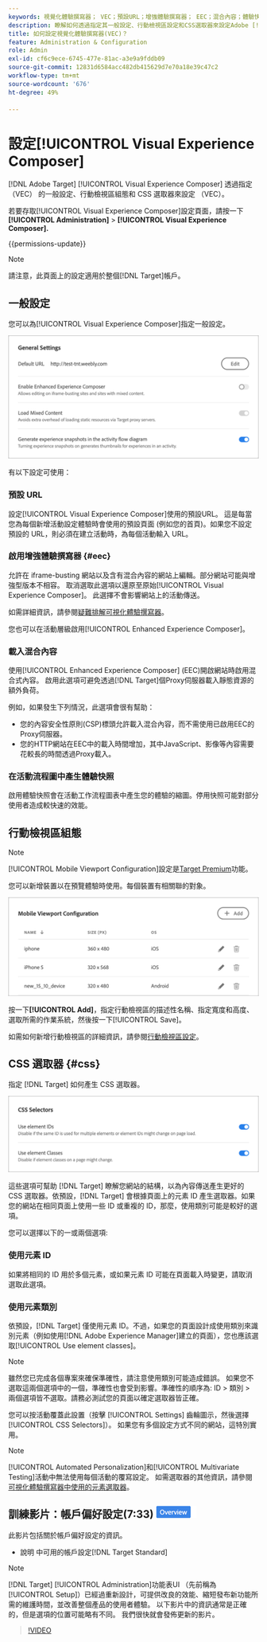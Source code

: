 ```yaml
---
keywords: 視覺化體驗撰寫器； VEC；預設URL；增強體驗撰寫器； EEC；混合內容；體驗快照；行動檢視區； CSS； CSS選取器
description: 瞭解如何透過指定其一般設定、行動檢視區設定和CSS選取器來設定Adobe [!DNL Target] 視覺化體驗撰寫器(VEC)。
title: 如何設定視覺化體驗撰寫器(VEC)？
feature: Administration & Configuration
role: Admin
exl-id: cf6c9ece-6745-477e-81ac-a3e9a9fddb09
source-git-commit: 12831d6584acc482db415629d7e70a18e39c47c2
workflow-type: tm+mt
source-wordcount: '676'
ht-degree: 49%

---
```


# 設定[!UICONTROL Visual Experience Composer]

[!DNL Adobe Target] [!UICONTROL Visual Experience Composer] 透過指定 （VEC） 的一般設定、行動檢視區組態和 CSS 選取器來設定 （VEC）。

若要存取[!UICONTROL Visual Experience Composer]設定頁面，請按一下&#x200B;**[!UICONTROL Administration]** > **[!UICONTROL Visual Experience Composer].**

{{permissions-update}}

>[!NOTE]
>
>請注意，此頁面上的設定適用於整個[!DNL Target]帳戶。

## 一般設定

您可以為[!UICONTROL Visual Experience Composer]指定一般設定。

![一般設定區段](/help/main/administrating-target/assets/general-settings.png)

有以下設定可使用：

### 預設 URL

設定[!UICONTROL Visual Experience Composer]使用的預設URL。 這是每當您為每個新增活動設定體驗時會使用的預設頁面 (例如您的首頁)。如果您不設定預設的 URL，則必須在建立活動時，為每個活動輸入 URL。

### 啟用增強體驗撰寫器 {#eec}

允許在 iframe-busting 網站以及含有混合內容的網站上編輯。部分網站可能與增強型版本不相容。 取消選取此選項以還原至原始[!UICONTROL Visual Experience Composer]。 此選擇不會影響網站上的活動傳送。

如需詳細資訊，請參閱[疑難排解可視化體驗撰寫器](/help/main/c-experiences/c-visual-experience-composer/r-troubleshoot-composer/troubleshoot-composer.md)。

您也可以在活動層級啟用[!UICONTROL Enhanced Experience Composer]。

### 載入混合內容

使用[!UICONTROL Enhanced Experience Composer] (EEC)開啟網站時啟用混合式內容。 啟用此選項可避免透過[!DNL Target]個Proxy伺服器載入靜態資源的額外負荷。

例如，如果發生下列情況，此選項會很有幫助：

* 您的內容安全性原則(CSP)標頭允許載入混合內容，而不需使用已啟用EEC的Proxy伺服器。
* 您的HTTP網站在EEC中的載入時間增加，其中JavaScript、影像等內容需要花較長的時間透過Proxy載入。

### 在活動流程圖中產生體驗快照

啟用體驗快照會在活動工作流程圖表中產生您的體驗的縮圖。停用快照可能對部分使用者造成較快速的效能。

## 行動檢視區組態

>[!NOTE]
>
>[!UICONTROL Mobile Viewport Configuration]設定是[Target Premium](/help/main/c-intro/intro.md#premium)功能。


您可以新增裝置以在預覽體驗時使用。每個裝置有相關聯的對象。

![行動檢視區設定區段](/help/main/administrating-target/assets/mobile-viewport-configuration.png)

按一下&#x200B;**[!UICONTROL Add]**，指定行動檢視區的描述性名稱、指定寬度和高度、選取所需的作業系統，然後按一下[!UICONTROL Save]。

如需如何新增行動檢視區的詳細資訊，請參閱[行動檢視區設定](/help/main/c-experiences/c-visual-experience-composer/mobile-viewports.md)。

## CSS 選取器 {#css}

指定 [!DNL Target] 如何產生 CSS 選取器。

![CSS 選取器區段](/help/main/administrating-target/assets/css-selectors.png)

這些選項可幫助 [!DNL Target] 瞭解您網站的結構，以為內容傳送產生更好的 CSS 選取器。依預設，[!DNL Target] 會根據頁面上的元素 ID 產生選取器。如果您的網站在相同頁面上使用一些 ID 或重複的 ID，那麼，使用類別可能是較好的選項。

您可以選擇以下的一或兩個選項:

### 使用元素 ID

如果將相同的 ID 用於多個元素，或如果元素 ID 可能在頁面載入時變更，請取消選取此選項。

### 使用元素類別

依預設，[!DNL Target] 僅使用元素 ID。不過，如果您的頁面設計成使用類別來識別元素（例如使用[!DNL Adobe Experience Manager]建立的頁面），您也應該選取[!UICONTROL Use element classes]。

>[!NOTE]
>
>雖然您已完成各個專案來確保準確性，請注意使用類別可能造成錯誤。 如果您不選取這兩個選項中的一個，準確性也會受到影響。準確性的順序為: ID > 類別 > 兩個選項皆不選取。請務必測試您的頁面以確定選取器皆正確。

您可以按活動覆蓋此設置（按擊 [!UICONTROL Settings] 齒輪圖示，然後選擇 [!UICONTROL CSS Selectors]）。 如果您有多個設定方式不同的網站，這特別實用。

>[!NOTE]
>
>[!UICONTROL Automated Personalization]和[!UICONTROL Multivariate Testing]活動中無法使用每個活動的覆寫設定。  如需選取器的其他資訊，請參閱[可視化體驗撰寫器中使用的元素選取器](/help/main/c-experiences/c-visual-experience-composer/vec-selectors.md)。

## 訓練影片：帳戶偏好設定(7:33) ![總覽徽章](/help/main/assets/overview.png)

此影片包括關於帳戶偏好設定的資訊。

* 說明 中可用的帳戶設定[!DNL Target Standard]

>[!NOTE]
>
>[!DNL Target] [!UICONTROL Administration]功能表UI （先前稱為[!UICONTROL Setup]）已經過重新設計，可提供改良的效能、縮短發布新功能所需的維護時間，並改善整個產品的使用者體驗。 以下影片中的資訊通常是正確的，但是選項的位置可能略有不同。 我們很快就會發佈更新的影片。

>[!VIDEO](https://video.tv.adobe.com/v/17379)
